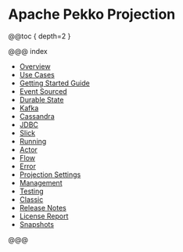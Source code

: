 # Apache Pekko Projection

@@toc { depth=2 }

@@@ index

* [Overview](overview.md)
* [Use Cases](use-cases.md)
* [Getting Started Guide](getting-started/index.md)
* [Event Sourced](eventsourced.md)
* [Durable State](durable-state.md)
* [Kafka](kafka.md)
* [Cassandra](cassandra.md)
* [JDBC](jdbc.md)
* [Slick](slick.md)
* [Running](running.md)
* [Actor](actor.md)
* [Flow](flow.md)
* [Error](error.md)
* [Projection Settings](projection-settings.md)
* [Management](management.md)
* [Testing](testing.md)
* [Classic](classic.md)
* [Release Notes](release-notes/index.md)
* [License Report](license-report.md)
* [Snapshots](snapshots.md)

@@@
